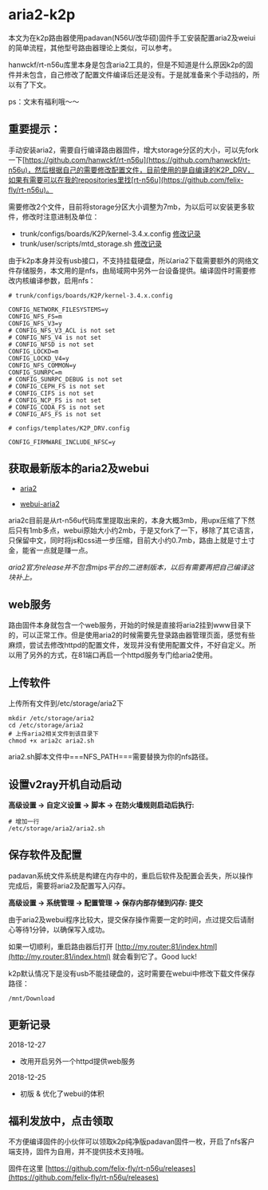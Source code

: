 # aria2-k2p

本文为在k2p路由器使用padavan(N56U/改华硕)固件手工安装配置aria2及weiui的简单流程，其他型号路由器理论上类似，可以参考。

hanwckf/rt-n56u库里本身是包含aria2工具的，但是不知道是什么原因k2p的固件并未包含，自己修改了配置文件编译后还是没有。于是就准备来个手动挡的，所以有了下文。

ps：文末有福利哦～～

## 重要提示：

手动安装aria2，需要自行编译路由器固件，增大storage分区的大小，可以先fork一下[https://github.com/hanwckf/rt-n56u](https://github.com/hanwckf/rt-n56u)，然后根据自己的需要修改配置文件，目前使用的是自编译的K2P_DRV，如果有需要可以在我的repositories里找[rt-n56u](https://github.com/felix-fly/rt-n56u)。

需要修改2个文件，目前将storage分区大小调整为7mb，为以后可以安装更多软件，修改时注意进制及单位：

* trunk/configs/boards/K2P/kernel-3.4.x.config [修改记录](https://github.com/felix-fly/rt-n56u/commit/afc67c1d64d895adca1851c8251da17bcec17f27)
* trunk/user/scripts/mtd_storage.sh [修改记录](https://github.com/felix-fly/rt-n56u/commit/57f7c7f3ac824f35ddd6733a30c8ac1435cb49e8)

由于k2p本身并没有usb接口，不支持挂载硬盘，所以aria2下载需要额外的网络文件存储服务，本文用的是nfs，由局域网中另外一台设备提供。编译固件时需要修改内核编译参数，启用nfs：

```
# trunk/configs/boards/K2P/kernel-3.4.x.config

CONFIG_NETWORK_FILESYSTEMS=y
CONFIG_NFS_FS=m
CONFIG_NFS_V3=y
# CONFIG_NFS_V3_ACL is not set
# CONFIG_NFS_V4 is not set
# CONFIG_NFSD is not set
CONFIG_LOCKD=m
CONFIG_LOCKD_V4=y
CONFIG_NFS_COMMON=y
CONFIG_SUNRPC=m
# CONFIG_SUNRPC_DEBUG is not set
# CONFIG_CEPH_FS is not set
# CONFIG_CIFS is not set
# CONFIG_NCP_FS is not set
# CONFIG_CODA_FS is not set
# CONFIG_AFS_FS is not set
```

```
# configs/templates/K2P_DRV.config

CONFIG_FIRMWARE_INCLUDE_NFSC=y
```

## 获取最新版本的aria2及webui

* [aria2](https://aria2.github.io/)

* [webui-aria2](https://github.com/ziahamza/webui-aria2)

aria2c目前是从rt-n56u代码库里提取出来的，本身大概3mb，用upx压缩了下然后只有1mb多点，webui原始大小约2mb，于是又fork了一下，移除了其它语言，只保留中文，同时将js和css进一步压缩，目前大小约0.7mb，路由上就是寸土寸金，能省一点就是赚一点。

*aria2官方release并不包含mips平台的二进制版本，以后有需要再把自己编译这块补上。*

## web服务

路由固件本身就包含一个web服务，开始的时候是直接将aria2挂到www目录下的，可以正常工作。但是使用aria2的时候需要先登录路由器管理页面，感觉有些麻烦，尝试去修改httpd的配置文件，发现并没有使用配置文件，不好自定义。所以用了另外的方式，在81端口再启一个httpd服务专门给aria2使用。

## 上传软件

上传所有文件到/etc/storage/aria2下

```
mkdir /etc/storage/aria2
cd /etc/storage/aria2
# 上传aria2相关文件到该目录下
chmod +x aria2c aria2.sh
```

aria2.sh脚本文件中===NFS_PATH===需要替换为你的nfs路径。

## 设置v2ray开机自动启动

**高级设置 -> 自定义设置 -> 脚本 -> 在防火墙规则启动后执行:**

```
# 增加一行
/etc/storage/aria2/aria2.sh
```

## 保存软件及配置

padavan系统文件系统是构建在内存中的，重启后软件及配置会丢失，所以操作完成后，需要将aria2及配置写入闪存。

**高级设置 -> 系统管理 -> 配置管理 -> 保存内部存储到闪存: 提交**

由于aria2及webui程序比较大，提交保存操作需要一定的时间，点过提交后请耐心等待1分钟，以确保写入成功。

如果一切顺利，重启路由器后打开 [http://my.router:81/index.html](http://my.router:81/index.html) 就会看到它了。Good luck!

k2p默认情况下是没有usb不能挂硬盘的，这时需要在webui中修改下载文件保存路径：

```
/mnt/Download
```

## 更新记录

2018-12-27
* 改用开启另外一个httpd提供web服务

2018-12-25
* 初版 & 优化了webui的体积

## 福利发放中，点击领取

不方便编译固件的小伙伴可以领取k2p纯净版padavan固件一枚，开启了nfs客户端支持，固件为自用，并不提供技术支持哦。

固件在这里 [https://github.com/felix-fly/rt-n56u/releases](https://github.com/felix-fly/rt-n56u/releases)
